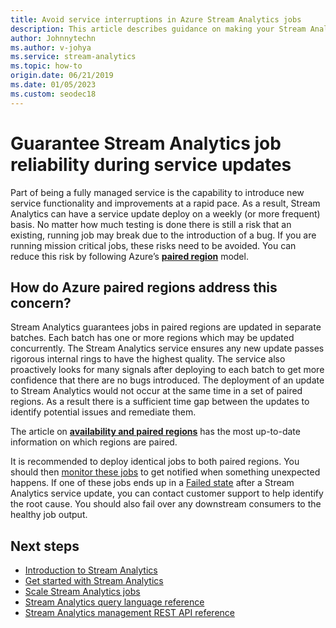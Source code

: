 ```yaml
---
title: Avoid service interruptions in Azure Stream Analytics jobs
description: This article describes guidance on making your Stream Analytics jobs upgrade resilient.
author: Johnnytechn
ms.author: v-johya
ms.service: stream-analytics
ms.topic: how-to
origin.date: 06/21/2019
ms.date: 01/05/2023
ms.custom: seodec18
---
```


# Guarantee Stream Analytics job reliability during service updates

Part of being a fully managed service is the capability to introduce new service functionality and improvements at a rapid pace. As a result, Stream Analytics can have a service update deploy on a weekly (or more frequent) basis. No matter how much testing is done there is still a risk that an existing, running job may break due to the introduction of a bug. If you are running mission critical jobs, these risks need to be avoided. You can reduce this risk by following Azure’s **[paired region](../availability-zones/cross-region-replication-azure.md)** model. 

## How do Azure paired regions address this concern?

Stream Analytics guarantees jobs in paired regions are updated in separate batches. Each batch has one or more regions which may be updated concurrently. The Stream Analytics service ensures any new update passes rigorous internal rings to have the highest quality. The service also proactively looks for many signals after deploying to each batch to get more confidence that there are no bugs introduced. The deployment of an update to Stream Analytics would not occur at the same time in a set of paired regions. As a result there is a sufficient time gap between the updates to identify potential issues and remediate them.

The article on **[availability and paired regions](../availability-zones/cross-region-replication-azure.md)** has the most up-to-date information on which regions are paired.

It is recommended to deploy identical jobs to both paired regions. You should then [monitor these jobs](./stream-analytics-job-metrics.md#scenarios-to-monitor) to get notified when something unexpected happens. If one of these jobs ends up in a [Failed state](./job-states.md) after a Stream Analytics service update, you can contact customer support to help identify the root cause. You should also fail over any downstream consumers to the healthy job output.

## Next steps

* [Introduction to Stream Analytics](stream-analytics-introduction.md)
* [Get started with Stream Analytics](stream-analytics-real-time-fraud-detection.md)
* [Scale Stream Analytics jobs](stream-analytics-scale-jobs.md)
* [Stream Analytics query language reference](https://learn.microsoft.com/stream-analytics-query/stream-analytics-query-language-reference)
* [Stream Analytics management REST API reference](https://learn.microsoft.com/rest/api/streamanalytics/)
